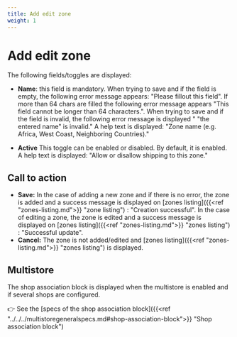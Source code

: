```yaml
---
title: Add edit zone
weight: 1
---
```


# Add edit zone

The following fields/toggles are displayed:

 - **Name**: this field is mandatory. When trying to save and if the field is empty, the following error message appears: "Please fillout this field". If more than 64 chars are filled the following error message appears "This field cannot be longer than 64 characters.". When trying to save and if the field is invalid, the following error message is displayed " "the entered name" is invalid." A help text is displayed: "Zone name (e.g. Africa, West Coast, Neighboring Countries)." 
 
- **Active** This toggle can be enabled or disabled. By default, it is enabled. A help text is displayed: "Allow or disallow shipping to this zone."

## Call to action

- **Save:**
In the case of adding a new zone and if there is no error, the zone is added and a success message is displayed on [zones listing]({{<ref "zones-listing.md">}} "zone listing") : "Creation successful". In the case of editing a zone, the zone is edited and a success message is displayed on [zones listing]({{<ref "zones-listing.md">}} "zones listing") : "Successful update".
- **Cancel:**
The zone is not added/edited and [zones listing]({{<ref "zones-listing.md">}} "zones listing") is displayed.

## Multistore

The shop association block is displayed when the multistore is enabled and if several shops are configured.

👉 See the [specs of the shop association block]({{<ref "../../../multistoregeneralspecs.md#shop-association-block">}} "Shop association block") 
